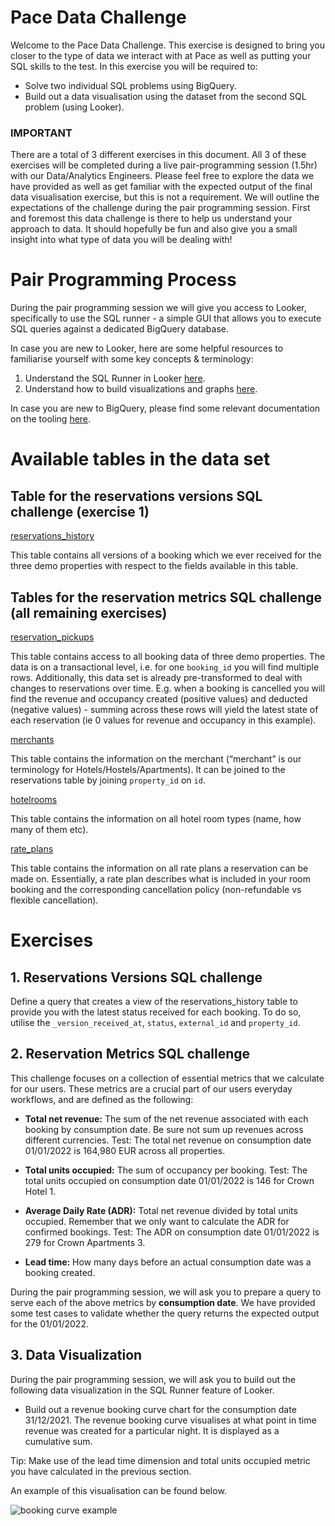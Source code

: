 # Pace Data Challenge
Welcome to the Pace Data Challenge. This exercise is designed to bring you closer to the type of data we interact with at Pace as well as putting your SQL skills to the test. 
In this exercise you will be required to: 

- Solve two individual SQL problems using BigQuery.
- Build out a data visualisation using the dataset from the second SQL problem (using Looker).

### IMPORTANT 
There are a total of 3 different exercises in this document. All 3 of these exercises will be completed during a live pair-programming session (1.5hr) with our Data/Analytics Engineers. Please feel free to explore the data we have provided as well as get familiar with the expected output of the final data visualisation exercise, but this is not a requirement. We will outline the expectations of the challenge during the pair programming session. First and foremost this data challenge is there to help us understand your approach to data. It should hopefully be fun and also give you a small insight into what type of data you will be dealing with! 

# Pair Programming Process
During the pair programming session we will give you access to Looker, specifically to use the SQL runner - a simple GUI that allows you to execute SQL queries against a dedicated BigQuery database.

In case you are new to Looker, here are some helpful resources to familiarise yourself with some key concepts & terminology: 
1. Understand the SQL Runner in Looker [here](https://cloud.google.com/looker/docs/sql-runner-basics).
2. Understand how to build visualizations and graphs [here](https://docs.looker.com/exploring-data/visualizing-query-results). 

In case you are new to BigQuery, please find some relevant documentation on the tooling [here](https://cloud.google.com/bigquery/docs). 

# Available tables in the data set

## Table for the reservations versions SQL challenge (exercise 1)

[reservations_history](https://github.com/pacerevenue/analytics-engineer-interview/blob/main/reservations_history.csv)

This table contains all versions of a booking which we ever received for the three demo properties with respect to the fields available in this table. 

## Tables for the reservation metrics SQL challenge (all remaining exercises)

[reservation_pickups](https://github.com/pacerevenue/analytics-engineer-interview/blob/main/reservation_pickups.csv.zip)

This table contains access to all booking data of three demo properties. The data is on a transactional level, i.e. for one `booking_id` you will find multiple rows. Additionally, this data set is already pre-transformed to deal with changes to reservations over time. E.g. when a booking is cancelled you will find the revenue and occupancy created (positive values) and deducted (negative values) - summing across these rows will yield the latest state of each reservation (ie 0 values for revenue and occupancy in this example).

[merchants](https://github.com/pacerevenue/analytics-engineer-interview/blob/main/merchants.csv) 

This table contains the information on the merchant (“merchant” is our terminology for Hotels/Hostels/Apartments). It can be joined to the reservations table by joining `property_id` on `id`. 

[hotelrooms](https://github.com/pacerevenue/analytics-engineer-interview/blob/main/hotelrooms.csv) 

This table contains the information on all hotel room types (name, how many of them etc). 

[rate_plans](https://github.com/pacerevenue/analytics-engineer-interview/blob/main/rate_plans.csv)

This table contains the information on all rate plans a reservation can be made on. Essentially, a rate plan describes what is included in your room booking and the corresponding cancellation policy (non-refundable vs flexible cancellation).

# Exercises 

## 1. Reservations Versions SQL challenge
Define a query that creates a view of the reservations_history table to provide you with the latest status received for each booking. To do so, utilise the `_version_received_at`, `status`, `external_id` and `property_id`.

## 2. Reservation Metrics SQL challenge
This challenge focuses on a collection of essential metrics that we calculate for our users. These metrics are a crucial part of our users everyday workflows, and are defined as the following:


- **Total net revenue:** The sum of the net revenue associated with each booking by consumption date. Be sure not sum up revenues across different currencies.
Test: The total net revenue on consumption date 01/01/2022 is 164,980 EUR across all properties.

- **Total units occupied:** The sum of occupancy per booking.
Test: The total units occupied on consumption date 01/01/2022 is 146 for Crown Hotel 1.

- **Average Daily Rate (ADR):** Total net revenue divided by total units occupied. Remember that we only want to calculate the ADR for confirmed bookings.
Test: The ADR on consumption date 01/01/2022 is 279 for Crown Apartments 3.

- **Lead time:** How many days before an actual consumption date was a booking created.

During the pair programming session, we will ask you to prepare a query to serve each of the above metrics by **consumption date**. We have provided some test cases to validate whether the query returns the expected output for the 01/01/2022.

## 3. Data Visualization 
During the pair programming session, we will ask you to build out the following data visualization in the SQL Runner feature of Looker.  

- Build out a revenue booking curve chart for the consumption date 31/12/2021. The revenue booking curve visualises at what point in time revenue was created for a particular night. It is displayed as a cumulative sum.

Tip: Make use of the lead time dimension and total units occupied metric you have calculated in the previous section.

An example of this visualisation can be found below.

![booking curve example](https://github.com/pacerevenue/analytics-engineer-interview/assets/62551475/20de0abe-5a77-49b5-b949-06fc8b6d6a1c)

